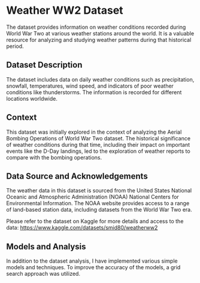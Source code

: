 # Weather WW2 Dataset
The dataset provides information on weather conditions recorded during World War Two at various weather stations around the world.
It is a valuable resource for analyzing and studying weather patterns during that historical period.

## Dataset Description
The dataset includes data on daily weather conditions such as precipitation, snowfall, temperatures, wind speed, and indicators of poor weather conditions like thunderstorms.
The information is recorded for different locations worldwide.

## Context
This dataset was initially explored in the context of analyzing the Aerial Bombing Operations of World War Two dataset. 
The historical significance of weather conditions during that time, including their impact on important events like the D-Day landings, led to the exploration of weather reports to compare with the bombing operations.

## Data Source and Acknowledgements
The weather data in this dataset is sourced from the United States National Oceanic and Atmospheric Administration (NOAA) National Centers for Environmental Information. 
The NOAA website provides access to a range of land-based station data, including datasets from the World War Two era.

Please refer to the dataset on Kaggle for more details and access to the data: https://www.kaggle.com/datasets/smid80/weatherww2

## Models and Analysis
In addition to the dataset analysis, I have implemented various simple models and techniques. 
To improve the accuracy of the models, a grid search approach was utilized.
